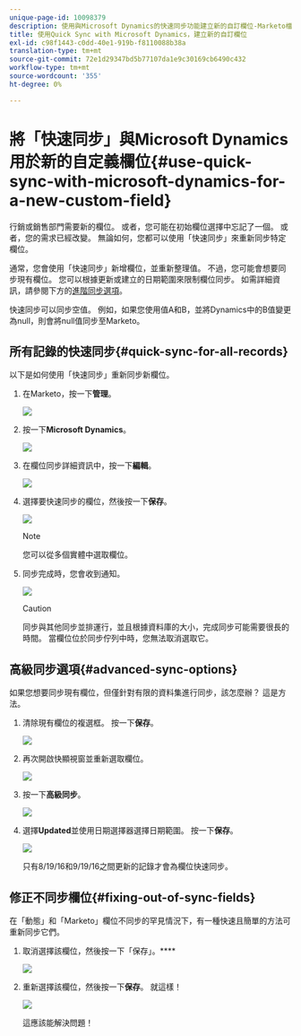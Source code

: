 ```yaml
---
unique-page-id: 10098379
description: 使用與Microsoft Dynamics的快速同步功能建立新的自訂欄位-Marketo檔案——產品檔案
title: 使用Quick Sync with Microsoft Dynamics，建立新的自訂欄位
exl-id: c98f1443-c0dd-40e1-919b-f8110088b38a
translation-type: tm+mt
source-git-commit: 72e1d29347bd5b77107da1e9c30169cb6490c432
workflow-type: tm+mt
source-wordcount: '355'
ht-degree: 0%

---
```


# 將「快速同步」與Microsoft Dynamics用於新的自定義欄位{#use-quick-sync-with-microsoft-dynamics-for-a-new-custom-field}

行銷或銷售部門需要新的欄位。 或者，您可能在初始欄位選擇中忘記了一個。 或者，您的需求已經改變。 無論如何，您都可以使用「快速同步」來重新同步特定欄位。

通常，您會使用「快速同步」新增欄位，並重新整理值。 不過，您可能會想要同步現有欄位。 您可以根據更新或建立的日期範圍來限制欄位同步。 如需詳細資訊，請參閱下方的[進階同步選項](#Advanced_Sync_Options)。

快速同步可以同步空值。 例如，如果您使用值A和B，並將Dynamics中的B值變更為null，則會將null值同步至Marketo。

## 所有記錄的快速同步{#quick-sync-for-all-records}

以下是如何使用「快速同步」重新同步新欄位。

1. 在Marketo，按一下&#x200B;**管理**。

   ![](assets/image2016-8-19-11-3a14-3a5.png)

1. 按一下&#x200B;**Microsoft Dynamics**。

   ![](assets/image2016-8-19-11-3a15-3a8.png)

1. 在欄位同步詳細資訊中，按一下&#x200B;**編輯**。

   ![](assets/image2016-8-19-11-3a16-3a22.png)

1. 選擇要快速同步的欄位，然後按一下&#x200B;**保存**。

   ![](assets/image2016-8-25-15-3a26-3a11.png)

   >[!NOTE]
   >
   >您可以從多個實體中選取欄位。

1. 同步完成時，您會收到通知。

   ![](assets/field-sync-update-notification.png)

   >[!CAUTION]
   >
   >同步與其他同步並排運行，並且根據資料庫的大小，完成同步可能需要很長的時間。 當欄位位於同步佇列中時，您無法取消選取它。

## 高級同步選項{#advanced-sync-options}

如果您想要同步現有欄位，但僅針對有限的資料集進行同步，該怎麼辦？ 這是方法。

1. 清除現有欄位的複選框。 按一下&#x200B;**保存**。

   ![](assets/image2016-8-25-16-3a16-3a32.png)

1. 再次開啟快顯視窗並重新選取欄位。

   ![](assets/select-field-reselect-hand.png)

1. 按一下&#x200B;**高級同步**。

   ![](assets/image2016-8-25-15-3a52-3a9.png)

1. 選擇&#x200B;**Updated**&#x200B;並使用日期選擇器選擇日期範圍。 按一下&#x200B;**保存**。

   ![](assets/image2016-8-25-16-3a0-3a3.png)

   只有8/19/16和9/19/16之間更新的記錄才會為欄位快速同步。

## 修正不同步欄位{#fixing-out-of-sync-fields}

在「動態」和「Marketo」欄位不同步的罕見情況下，有一種快速且簡單的方法可重新同步它們。

1. 取消選擇該欄位，然後按一下「保存」。****

   ![](assets/image2016-8-25-16-3a16-3a32-1.png)

1. 重新選擇該欄位，然後按一下&#x200B;**保存**。 就這樣！

   ![](assets/image2016-8-25-16-3a20-3a45.png)

   這應該能解決問題！
